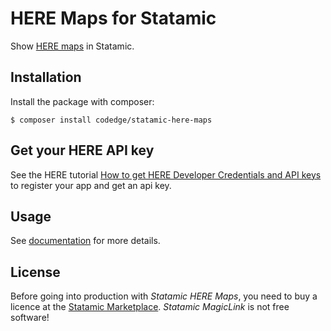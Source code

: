 # HERE Maps for Statamic

Show [HERE maps](https://wego.here.com/?lang=en-us) in Statamic.

## Installation

Install the package with composer:

```shell
$ composer install codedge/statamic-here-maps
```

## Get your HERE API key

See the HERE tutorial [How to get HERE Developer Credentials and API keys](https://developer.here.com/tutorials/getting-here-credentials/)
to register your app and get an api key.

## Usage

See [documentation](DOCUMENTATION.md) for more details.

## License

Before going into production with *Statamic HERE Maps*, you need to buy a licence at the [Statamic Marketplace](https://statamic.com/addons/codedge/statamic-here-maps).
*Statamic MagicLink* is not free software!
